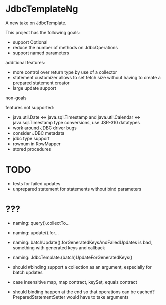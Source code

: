 JdbcTemplateNg
==============

A new take on JdbcTemplate.

This project has the following goals:

- support Optional
- reduce the number of methods on JdbcOperations
- support named parameters

additional features:
- more control over return type by use of a collector
- statement customizer allows to set fetch size without having to create a prepared statement creator
- large update support

non-goals

features not supported:
- java.util.Date <-> java.sql.Timestamp and java.util.Calendar <-> java.sql.Timestamp type conversions, use JSR-310 datatypes
- work around JDBC driver bugs
- consider JDBC metadata
- jdbc type support
- rownum in RowMapper
- stored procedures

TODO
====
- tests for failed updates
- unprepared statement for statements without bind parameters

???
===
- naming: query().collectTo...
- naming: update().for...
- naming: batchUpdate().forGeneratedKeysAndFailedUpdates is bad, something with generated keys and callback
- naming: JdbcTemplate.(batch)UpdateForGeneratedKeys()
- should #binding support a collection as an argument, especially for batch updates

- case insensitive map, map contract, keySet, equals contract
- should binding happen at the end so that operations can be cached? PreparedStatementSetter would have to take arguments


